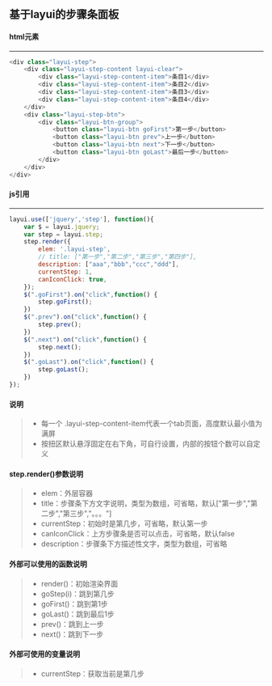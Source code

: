 ## 基于layui的步骤条面板

#### **html元素**
-----------------
```javascript
<div class="layui-step">
    <div class="layui-step-content layui-clear">
        <div class="layui-step-content-item">条目1</div>
        <div class="layui-step-content-item">条目2</div>
        <div class="layui-step-content-item">条目3</div>
        <div class="layui-step-content-item">条目4</div>
    </div>
    <div class="layui-step-btn">
        <div class="layui-btn-group">
            <button class="layui-btn goFirst">第一步</button>
            <button class="layui-btn prev">上一步</button>
            <button class="layui-btn next">下一步</button>
            <button class="layui-btn goLast">最后一步</button>
        </div>
    </div>
</div>
```

#### **js引用**
-----------------
```javascript
layui.use(['jquery','step'], function(){
    var $ = layui.jquery;
    var step = layui.step;
    step.render({
        elem: '.layui-step',
        // title: ["第一步","第二步","第三步","第四步"],
        description: ["aaa","bbb","ccc","ddd"],
        currentStep: 1,
        canIconClick: true,
    });
    $(".goFirst").on("click",function() {
        step.goFirst();
    })
    $(".prev").on("click",function() {
        step.prev();
    })
    $(".next").on("click",function() {
        step.next();
    })
    $(".goLast").on("click",function() {
        step.goLast();
    })
});
```

#### **说明**
> + 每一个 .layui-step-content-item代表一个tab页面，高度默认最小值为满屏
> + 按扭区默认悬浮固定在右下角，可自行设置，内部的按钮个数可以自定义

#### **step.render()参数说明**
> + elem：外层容器
> + title：步骤条下方文字说明，类型为数组，可省略，默认["第一步","第二步","第三步","。。。"]
> + currentStep：初始时是第几步，可省略，默认第一步
> + canIconClick：上方步骤条是否可以点击，可省略，默认false
> + description：步骤条下方描述性文字，类型为数组，可省略
    

#### **外部可以使用的函数说明**
> + render()：初始渲染界面
> + goStep(i)：跳到第几步
> + goFirst()：跳到第1步
> + goLast()：跳到最后1步
> + prev()：跳到上一步
> + next()：跳到下一步


#### **外部可使用的变量说明**
> + currentStep：获取当前是第几步
